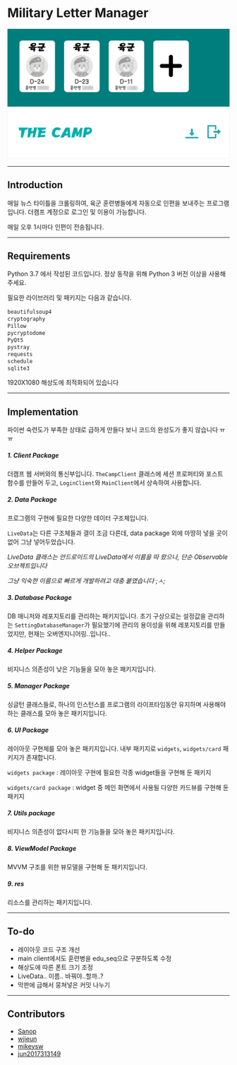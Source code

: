 # Military Letter Manager
![](/readme/main_screen.png "실행 화면")

---
## Introduction
매일 뉴스 타이틀을 크롤링하여, 육군 훈련병들에게 자동으로 인편을 보내주는 프로그램입니다.
더캠프 계정으로 로그인 및 이용이 가능합니다.

매일 오후 1시마다 인편이 전송됩니다.

---
## Requirements
Python 3.7 에서 작성된 코드입니다. 정상 동작을 위해 Python 3 버전 이상을 사용해주세요. 

필요한 라이브러리 및 패키지는 다음과 같습니다. 
```
beautifulsoup4
cryptography
Pillow
pycryptodome
PyQt5
pystray
requests
schedule
sqlite3
```

1920X1080 해상도에 최적화되어 있습니다

---
## Implementation
파이썬 숙련도가 부족한 상태로 급하게 만들다 보니 코드의 완성도가 좋지 않습니다 ㅠㅠ

##### 1. Client Package
더캠프 웹 서버와의 통신부입니다.
`TheCampClient` 클래스에 세션 프로퍼티와 포스트 함수를 만들어 두고, `LoginClient`와 `MainClient`에서 상속하여 사용합니다.

##### 2. Data Package
프로그램의 구현에 필요한 다양한 데이터 구조체입니다.

`LiveData`는 다른 구조체들과 결이 조금 다른데, data package 외에 마땅히 넣을 곳이 없어 그냥 넣어두었습니다.

*LiveData 클래스는 안드로이드의 LiveData에서 이름을 따 왔으나, 단순 Observable 오브젝트입니다*

*그냥 익숙한 이름으로 빠르게 개발하려고 대충 붙였습니다 ;ㅅ;*

##### 3. Database Package
DB 매니저와 레포지토리를 관리하는 패키지입니다.
초기 구상으로는 설정값을 관리하는 `SettingDatabaseManager`가 필요했기에 관리의 용이성을 위해 레포지토리를 만들었지만, 현재는 오버엔지니어링..입니다..

##### 4. Helper Package
비지니스 의존성이 낮은 기능들을 모아 놓은 패키지입니다.

##### 5. Manager Package
싱글턴 클래스들로, 하나의 인스턴스를 프로그램의 라이프타임동안 유지하며 사용해야 하는 클래스를 모아 놓은 패키지입니다.

##### 6. UI Package
레이아웃 구현체를 모아 놓은 패키지입니다.
내부 패키지로 `widgets`, `widgets/card` 패키지가 존재합니다.

`widgets package` : 레이아웃 구현에 필요한 각종 widget들을 구현해 둔 패키지

`widgets/card package` : widget 중 메인 화면에서 사용될 다양한 카드뷰를 구현해 둔 패키지

##### 7. Utils package
비지니스 의존성이 없다시피 한 기능들을 모아 놓은 패키지입니다.

##### 8. ViewModel Package
MVVM 구조를 위한 뷰모델을 구현해 둔 패키지입니다.

##### 9. res
리소스를 관리하는 패키지입니다.

---
## To-do
- 레이아웃 코드 구조 개선
- main client에서도 훈련병을 edu_seq으로 구분하도록 수정
- 해상도에 따른 폰트 크기 조정
- LiveData.. 이름.. 바꿔야..할까..?
- 막판에 급해서 뭉쳐넣은 커밋 나누기

---
## Contributors
- [Sanop](https://github.com/S4nop)
- [wjieun](https://github.com/wjieun)
- [mikeysw](https://github.com/mikeysw)
- [jun2017313149](https://github.com/jun2017313149)
